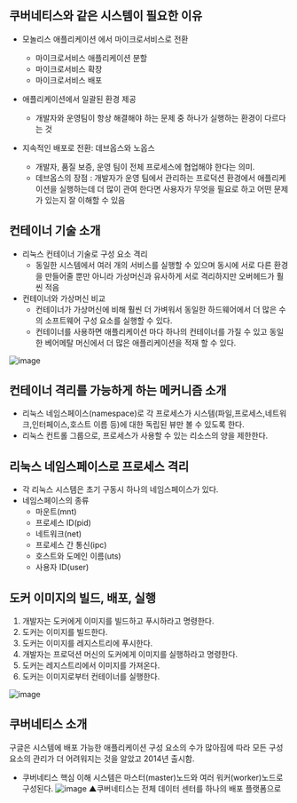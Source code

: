 ## 쿠버네티스와 같은 시스템이 필요한 이유
- 모놀리스 애플리케이션 에서 마이크로서비스로 전환
  - 마이크로서비스 애플리케이션 분할
  - 마이크로서비스 확장
  - 마이크로서비스 배포

- 애플리케이션에서 일괄된 환경 제공
  - 개발자와 운영팀이 항상 해결해야 하는 문제 중 하나가 실행하는 환경이 다르다는 것

- 지속적인 배포로 전환: 데브옵스와 노옵스
  - 개발자, 품질 보증, 운영 팀이 전체 프로세스에 협업해야 한다는 의미.
  - 데브옵스의 장점 : 개발자가 운영 팀에서 관리하는 프로덕션 환경에서 애플리케이션을 실행하는데 더 많이 관여 한다면 사용자가 무엇을 필요로 하고 어떤 문제가 있는지 잘 이해할 수 있음

## 컨테이너 기술 소개
- 리눅스 컨테이너 기술로 구성 요소 격리
  - 동일한 시스템에서 여러 개의 서비스를 실행할 수 있으며 동시에 서로 다른 환경을 만들어줄 뿐만 아니라 가상머신과 유사하게 서로 격리하지만 오버헤드가 훨씬 적음
- 컨테이너와 가상머신 비교
  - 컨테이너가 가상머신에 비해 훨씬 더 가벼워서 동일한 하드웨어에서 더 많은 수의 소프트웨어 구성 요소를 실행할 수 있다.
  - 컨테이너를 사용하면 애플리케이션 마다 하나의 컨테이너를 가질 수 있고 동일한 베어메탈 머신에서 더 많은 애플리케이션을 적재 할 수 있다.

 ![image](https://user-images.githubusercontent.com/81672260/147433952-252318c2-be67-4c8e-bbf3-e2b0997d9d23.png)

## 컨테이너 격리를 가능하게 하는 메커니즘 소개
- 리눅스 네임스페이스(namespace)로 각 프로세스가 시스템(파일,프로세스,네트워크,인터페이스,호스트 이름 등)에 대한 독립된 뷰만 볼 수 있도록 한다.
- 리눅스 컨트롤 그룹으로, 프로세스가 사용할 수 있는 리소스의 양을 제한한다.

## 리눅스 네임스페이스로 프로세스 격리
- 각 리눅스 시스템은 초기 구동시 하나의 네임스페이스가 있다.
- 네임스페이스의 종류
  - 마운트(mnt)
  - 프로세스 ID(pid)
  - 네트워크(net)
  - 프로세스 간 통신(ipc)
  - 호스트와 도메인 이름(uts)
  - 사용자 ID(user)

## 도커 이미지의 빌드, 배포, 실행
1. 개발자는 도커에게 이미지를 빌드하고 푸시하라고 명령한다.
2. 도커는 이미지를 빌드한다.
3. 도커는 이미지를 레지스트리에 푸시한다.
4. 개발자는 프로덕션 머신의 도커에게 이미지를 실행하라고 명령한다.
5. 도커는 레지스트리에서 이미지를 가져온다.
6. 도커는 이미지로부터 컨테이너를 실행한다.

![image](https://user-images.githubusercontent.com/81672260/147526965-a6677a74-3aab-42bb-80e4-de3922e8174f.png)

## 쿠버네티스 소개
구글은 시스템에 배포 가능한 애플리케이션 구성 요소의 수가 많아짐에 따라 모든 구성 요소의 관리가 더 어려워지는 것을 알았고 2014년 출시함.

- 쿠버네티스 핵심 이해
시스템은 마스터(master)노드와 여러 워커(worker)노드로 구성된다.
![image](https://user-images.githubusercontent.com/81672260/147528088-170266a8-8f03-4280-818b-cd27b7455a11.png)
▲쿠버네티스는 전체 데이터 센터를 하나의 배포 플랫폼으로 
